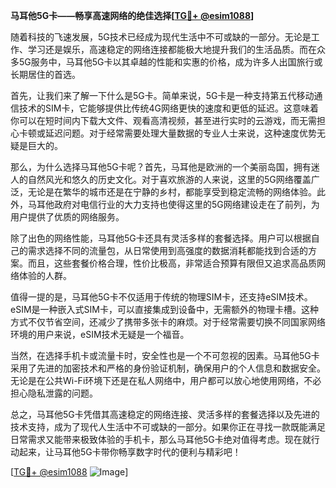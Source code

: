 **马耳他5G卡——畅享高速网络的绝佳选择[[TG💪+ @esim1088](https://t.me/s/esim1088)]**

随着科技的飞速发展，5G技术已经成为现代生活中不可或缺的一部分。无论是工作、学习还是娱乐，高速稳定的网络连接都能极大地提升我们的生活品质。而在众多5G服务中，马耳他5G卡以其卓越的性能和实惠的价格，成为许多人出国旅行或长期居住的首选。

首先，让我们来了解一下什么是5G卡。简单来说，5G卡是一种支持第五代移动通信技术的SIM卡，它能够提供比传统4G网络更快的速度和更低的延迟。这意味着你可以在短时间内下载大文件、观看高清视频，甚至进行实时的云游戏，而无需担心卡顿或延迟问题。对于经常需要处理大量数据的专业人士来说，这种速度优势无疑是巨大的。

那么，为什么选择马耳他5G卡呢？首先，马耳他是欧洲的一个美丽岛国，拥有迷人的自然风光和悠久的历史文化。对于喜欢旅游的人来说，这里的5G网络覆盖广泛，无论是在繁华的城市还是在宁静的乡村，都能享受到稳定流畅的网络体验。此外，马耳他政府对电信行业的大力支持也使得这里的5G网络建设走在了前列，为用户提供了优质的网络服务。

除了出色的网络性能，马耳他5G卡还具有灵活多样的套餐选择。用户可以根据自己的需求选择不同的流量包，从日常使用到高强度的数据消耗都能找到合适的方案。而且，这些套餐价格合理，性价比极高，非常适合预算有限但又追求高品质网络体验的人群。

值得一提的是，马耳他5G卡不仅适用于传统的物理SIM卡，还支持eSIM技术。eSIM是一种嵌入式SIM卡，可以直接集成到设备中，无需额外的物理卡槽。这种方式不仅节省空间，还减少了携带多张卡的麻烦。对于经常需要切换不同国家网络环境的用户来说，eSIM技术无疑是一个福音。

当然，在选择手机卡或流量卡时，安全性也是一个不可忽视的因素。马耳他5G卡采用了先进的加密技术和严格的身份验证机制，确保用户的个人信息和数据安全。无论是在公共Wi-Fi环境下还是在私人网络中，用户都可以放心地使用网络，不必担心隐私泄露的问题。

总之，马耳他5G卡凭借其高速稳定的网络连接、灵活多样的套餐选择以及先进的技术支持，成为了现代人生活中不可或缺的一部分。如果你正在寻找一款既能满足日常需求又能带来极致体验的手机卡，那么马耳他5G卡绝对值得考虑。现在就行动起来，让马耳他5G卡带你畅享数字时代的便利与精彩吧！

[[TG💪+ @esim1088](https://t.me/s/esim1088) ![Image](https://i.postimg.cc/4NQfJmqS/Snipaste-2025-05-13-00-14-12.png)]